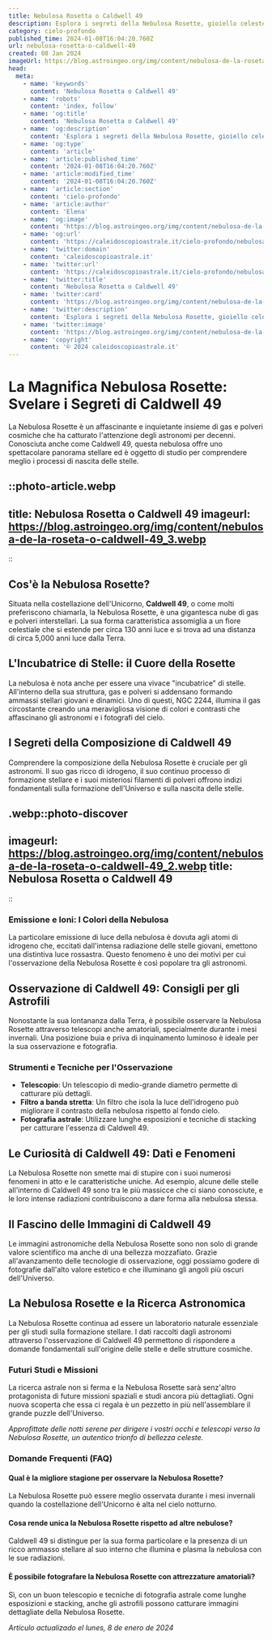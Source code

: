 ```yaml
---
title: Nebulosa Rosetta o Caldwell 49
description: Esplora i segreti della Nebulosa Rosette, gioiello celeste di Caldwell 49, nel nostro blog ricco di immagini spettacolari e dati affascinanti.
category: cielo-profondo
published_time: 2024-01-08T16:04:20.760Z
url: nebulosa-rosetta-o-caldwell-49
created: 08 Jan 2024
imageUrl: https://blog.astroingeo.org/img/content/nebulosa-de-la-roseta-o-caldwell-49_3.webp
head:
  meta:
    - name: 'keywords'
      content: 'Nebulosa Rosetta o Caldwell 49'
    - name: 'robots'
      content: 'index, follow'
    - name: 'og:title'
      content: 'Nebulosa Rosetta o Caldwell 49'
    - name: 'og:description'
      content: 'Esplora i segreti della Nebulosa Rosette, gioiello celeste di Caldwell 49, nel nostro blog ricco di immagini spettacolari e dati affascinanti.'
    - name: 'og:type'
      content: 'article'
    - name: 'article:published_time'
      content: '2024-01-08T16:04:20.760Z'
    - name: 'article:modified_time'
      content: '2024-01-08T16:04:20.760Z'
    - name: 'article:section'
      content: 'cielo-profondo'
    - name: 'article:author'
      content: 'Elena'
    - name: 'og:image'
      content: 'https://blog.astroingeo.org/img/content/nebulosa-de-la-roseta-o-caldwell-49_3.webp'
    - name: 'og:url'
      content: 'https://caleidoscopioastrale.it/cielo-profondo/nebulosa-rosetta-o-caldwell-49'
    - name: 'twitter:domain'
      content: 'caleidoscopioastrale.it'
    - name: 'twitter:url'
      content: 'https://caleidoscopioastrale.it/cielo-profondo/nebulosa-rosetta-o-caldwell-49'
    - name: 'twitter:title'
      content: 'Nebulosa Rosetta o Caldwell 49'
    - name: 'twitter:card'
      content: 'https://blog.astroingeo.org/img/content/nebulosa-de-la-roseta-o-caldwell-49_3.webp'
    - name: 'twitter:description'
      content: 'Esplora i segreti della Nebulosa Rosette, gioiello celeste di Caldwell 49, nel nostro blog ricco di immagini spettacolari e dati affascinanti.'
    - name: 'twitter:image'
      content: 'https://blog.astroingeo.org/img/content/nebulosa-de-la-roseta-o-caldwell-49_3.webp'
    - name: 'copyright'
      content: '© 2024 caleidoscopioastrale.it'
---
```

# La Magnifica Nebulosa Rosette: Svelare i Segreti di Caldwell 49

La Nebulosa Rosette è un affascinante e inquietante insieme di gas e polveri cosmiche che ha catturato l'attenzione degli astronomi per decenni. Conosciuta anche come Caldwell 49, questa nebulosa offre uno spettacolare panorama stellare ed è oggetto di studio per comprendere meglio i processi di nascita delle stelle.

::photo-article.webp
---
title: Nebulosa Rosetta o Caldwell 49
imageurl: https://blog.astroingeo.org/img/content/nebulosa-de-la-roseta-o-caldwell-49_3.webp
---
::

## Cos'è la Nebulosa Rosette?

Situata nella costellazione dell'Unicorno, **Caldwell 49**, o come molti preferiscono chiamarla, la Nebulosa Rosette, è una gigantesca nube di gas e polveri interstellari. La sua forma caratteristica assomiglia a un fiore celestiale che si estende per circa 130 anni luce e si trova ad una distanza di circa 5,000 anni luce dalla Terra.

## L'Incubatrice di Stelle: il Cuore della Rosette

La nebulosa è nota anche per essere una vivace "incubatrice" di stelle. All'interno della sua struttura, gas e polveri si addensano formando ammassi stellari giovani e dinamici. Uno di questi, NGC 2244, illumina il gas circostante creando una meravigliosa visione di colori e contrasti che affascinano gli astronomi e i fotografi del cielo.

## I Segreti della Composizione di Caldwell 49

Comprendere la composizione della Nebulosa Rosette è cruciale per gli astronomi. Il suo gas ricco di idrogeno, il suo continuo processo di formazione stellare e i suoi misteriosi filamenti di polveri offrono indizi fondamentali sulla formazione dell'Universo e sulla nascita delle stelle.

.webp::photo-discover
---
imageurl: https://blog.astroingeo.org/img/content/nebulosa-de-la-roseta-o-caldwell-49_2.webp
title: Nebulosa Rosetta o Caldwell 49
---
::

### Emissione e Ioni: I Colori della Nebulosa

La particolare emissione di luce della nebulosa è dovuta agli atomi di idrogeno che, eccitati dall'intensa radiazione delle stelle giovani, emettono una distintiva luce rossastra. Questo fenomeno è uno dei motivi per cui l'osservazione della Nebulosa Rosette è così popolare tra gli astronomi.

## Osservazione di Caldwell 49: Consigli per gli Astrofili

Nonostante la sua lontananza dalla Terra, è possibile osservare la Nebulosa Rosette attraverso telescopi anche amatoriali, specialmente durante i mesi invernali. Una posizione buia e priva di inquinamento luminoso è ideale per la sua osservazione e fotografia.

### Strumenti e Tecniche per l'Osservazione

- **Telescopio**: Un telescopio di medio-grande diametro permette di catturare più dettagli.
- **Filtro a banda stretta**: Un filtro che isola la luce dell'idrogeno può migliorare il contrasto della nebulosa rispetto al fondo cielo.
- **Fotografia astrale**: Utilizzare lunghe esposizioni e tecniche di stacking per catturare l'essenza di Caldwell 49.

## Le Curiosità di Caldwell 49: Dati e Fenomeni

La Nebulosa Rosette non smette mai di stupire con i suoi numerosi fenomeni in atto e le caratteristiche uniche. Ad esempio, alcune delle stelle all'interno di Caldwell 49 sono tra le più massicce che ci siano conosciute, e le loro intense radiazioni contribuiscono a dare forma alla nebulosa stessa.

## Il Fascino delle Immagini di Caldwell 49

Le immagini astronomiche della Nebulosa Rosette sono non solo di grande valore scientifico ma anche di una bellezza mozzafiato. Grazie all'avanzamento delle tecnologie di osservazione, oggi possiamo godere di fotografie dall'alto valore estetico e che illuminano gli angoli più oscuri dell'Universo.

## La Nebulosa Rosette e la Ricerca Astronomica

La Nebulosa Rosette continua ad essere un laboratorio naturale essenziale per gli studi sulla formazione stellare. I dati raccolti dagli astronomi attraverso l'osservazione di Caldwell 49 permettono di rispondere a domande fondamentali sull'origine delle stelle e delle strutture cosmiche.

### Futuri Studi e Missioni

La ricerca astrale non si ferma e la Nebulosa Rosette sarà senz'altro protagonista di future missioni spaziali e studi ancora più dettagliati. Ogni nuova scoperta che essa ci regala è un pezzetto in più nell'assemblare il grande puzzle dell'Universo.

*Approfittate delle notti serene per dirigere i vostri occhi e telescopi verso la Nebulosa Rosette, un autentico trionfo di bellezza celeste.*

### Domande Frequenti (FAQ)

#### Qual è la migliore stagione per osservare la Nebulosa Rosette?
La Nebulosa Rosette può essere meglio osservata durante i mesi invernali quando la costellazione dell'Unicorno è alta nel cielo notturno.

#### Cosa rende unica la Nebulosa Rosette rispetto ad altre nebulose?
Caldwell 49 si distingue per la sua forma particolare e la presenza di un ricco ammasso stellare al suo interno che illumina e plasma la nebulosa con le sue radiazioni.

#### È possibile fotografare la Nebulosa Rosette con attrezzature amatoriali?
Sì, con un buon telescopio e tecniche di fotografia astrale come lunghe esposizioni e stacking, anche gli astrofili possono catturare immagini dettagliate della Nebulosa Rosette.

_Artículo actualizado el lunes, 8 de enero de 2024_
